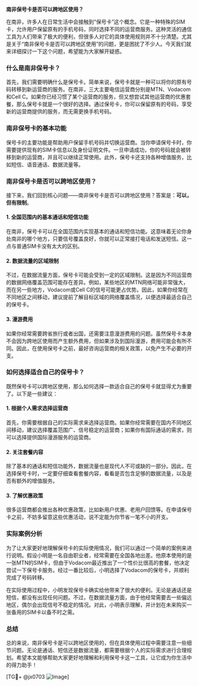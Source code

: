 **南非保号卡是否可以跨地区使用？**

在南非，许多人在日常生活中会接触到“保号卡”这个概念。它是一种特殊的SIM卡，允许用户保留原有的手机号码，同时选择不同的运营商服务。这种灵活的通信工具为人们带来了极大的便利，但很多人对它的具体使用规则并不十分清楚。尤其是关于“南非保号卡是否可以跨地区使用”的问题，更是困扰了不少人。今天我们就来详细探讨一下这个问题，希望能为大家解开疑惑。

### 什么是南非保号卡？

首先，我们需要明确什么是保号卡。简单来说，保号卡就是一种可以将你的原有号码转移到新运营商的服务。在南非，三大主要电信运营商分别是MTN、Vodacom和Cell C。如果你已经习惯了某个运营商的服务，但又想尝试其他运营商的优惠套餐，那么保号卡就是一个很好的选择。通过保号卡，你可以保留原有的号码，享受新的运营商提供的服务，而无需更换手机号码。

### 南非保号卡的基本功能

保号卡的主要功能是帮助用户保留手机号码并切换运营商。当你申请保号卡时，你需要提供现有的SIM卡信息以及身份证明文件。一旦申请成功，你的号码就会被转移到新的运营商，并且可以继续正常使用。此外，保号卡还支持各种增值服务，比如短信、语音通话、数据流量等。

### 南非保号卡是否可以跨地区使用？

接下来，我们回到核心问题——南非保号卡是否可以跨地区使用？答案是：**可以，但有限制**。

#### 1. **全国范围内的基本通话和短信功能**
   在南非，保号卡可以在全国范围内实现基本的通话和短信功能。这意味着无论你身处南非的哪个地方，只要信号覆盖良好，你就可以正常接打电话和发送短信。这一点与普通SIM卡没有太大的区别。

#### 2. **数据流量的区域限制**
   不过，在数据流量方面，保号卡可能会受到一定的区域限制。这是因为不同运营商的数据网络覆盖范围可能存在差异。例如，某些地区的MTN网络可能非常强大，而在另一些地方，Vodacom或Cell C的信号可能更占优势。因此，如果你经常在不同地区之间移动，建议提前了解目标区域的网络覆盖情况，以便选择最适合自己的保号卡。

#### 3. **漫游费用**
   如果你经常需要跨省旅行或者出国，还需要注意漫游费用的问题。虽然保号卡本身不会因为跨地区使用而产生额外费用，但如果涉及到国际漫游，费用可能会有所不同。因此，在使用保号卡之前，最好咨询运营商的相关政策，以免产生不必要的开支。

### 如何选择适合自己的保号卡？

既然保号卡可以跨地区使用，那么如何选择一款适合自己的保号卡就显得尤为重要了。以下是一些建议：

#### 1. **根据个人需求选择运营商**
   首先，你需要根据自己的实际需求来选择运营商。如果你经常需要在国内不同地区间移动，建议选择覆盖范围广、信号稳定的运营商；如果你有国际通话的需求，则可以选择提供国际漫游服务的运营商。

#### 2. **关注套餐内容**
   除了基本的通话和短信功能外，数据流量也是现代人不可或缺的一部分。因此，在选择保号卡时，一定要仔细查看套餐内容，看看是否包含足够的数据流量，以及是否有额外的增值服务。

#### 3. **了解优惠政策**
   很多运营商都会推出各种优惠政策，比如新用户优惠、老用户回馈等。在申请保号卡之前，不妨多留意这些优惠活动，说不定能为你节省一笔不小的开支。

### 实际案例分析

为了让大家更好地理解保号卡的实际使用情况，我们可以通过一个简单的案例来进行说明。假设小明是一名自由职业者，经常需要在全国各地出差。他原本使用的是一张MTN的SIM卡，但由于Vodacom最近推出了一个性价比很高的套餐，他决定尝试一下保号卡服务。经过一番比较后，小明选择了Vodacom的保号卡，并顺利完成了号码转移。

在实际使用过程中，小明发现保号卡确实给他带来了很大的便利。无论是通话还是短信，都没有出现任何问题。不过，在数据流量方面，由于他经常需要去一些偏远地区，偶尔会出现信号不稳定的情况。对此，小明表示理解，并计划在未来购买一张备用的SIM卡以备不时之需。

### 总结

总的来说，南非保号卡是可以跨地区使用的，但在具体使用过程中需要注意一些细节问题。无论是通话、短信还是数据流量，都需要根据个人的实际需求进行合理规划。希望本文能够帮助大家更好地理解和利用保号卡这一工具，让它成为你生活中的得力助手！

[TG💪+ @jx0703 ![Image](https://github.com/user-attachments/assets/dbca1d08-cadb-493c-b0ec-ad6f7a83f270)]